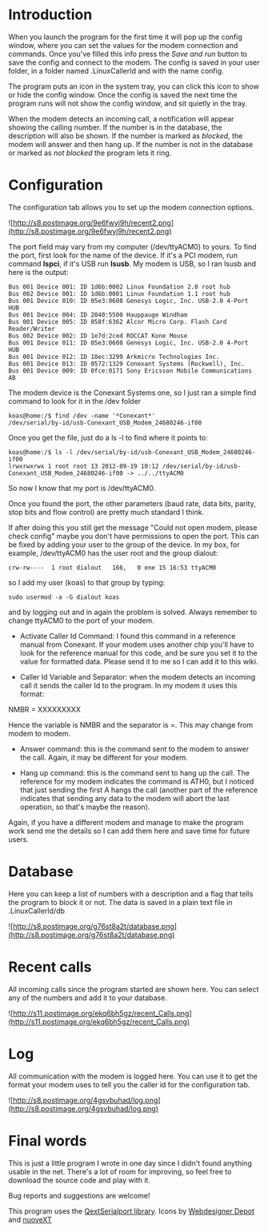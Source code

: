# Introduction #

When you launch the program for the first time it will pop up the config window, where you can set the values for the modem connection and commands. Once you've filled this info press the _Save and run_ button to save the config and connect to the modem. The config is saved in your user folder, in a folder named .LinuxCallerId and with the name config.

The program puts an icon in the system tray, you can click this icon to show or hide the config window. Once the config is saved the next time the program runs will not show the config window, and sit quietly in the tray.

When the modem detects an incoming call, a notification will appear showing the calling number. If the number is in the database, the description will also be shown. If the number is marked as _blocked_, the modem will answer and then hang up. If the number is not in the database or marked as _not blocked_ the program lets it ring.


# Configuration #

The configuration tab allows you to set up the modem connection options.

![http://s8.postimage.org/9e6fwyj9h/recent2.png](http://s8.postimage.org/9e6fwyj9h/recent2.png)

The port field may vary from my computer (/dev/ttyACM0) to yours. To find the port, first look for the name of the device. If it's a PCI modem, run command **lspci**, if it's USB run **lsusb**. My modem is USB, so I ran lsusb and here is the output:

```
Bus 001 Device 001: ID 1d6b:0002 Linux Foundation 2.0 root hub
Bus 002 Device 001: ID 1d6b:0001 Linux Foundation 1.1 root hub
Bus 001 Device 010: ID 05e3:0608 Genesys Logic, Inc. USB-2.0 4-Port HUB
Bus 001 Device 004: ID 2040:5500 Hauppauge Windham
Bus 001 Device 005: ID 058f:6362 Alcor Micro Corp. Flash Card Reader/Writer
Bus 002 Device 002: ID 1e7d:2ced ROCCAT Kone Mouse
Bus 001 Device 011: ID 05e3:0608 Genesys Logic, Inc. USB-2.0 4-Port HUB
Bus 001 Device 012: ID 18ec:3299 Arkmicro Technologies Inc. 
Bus 001 Device 013: ID 0572:1329 Conexant Systems (Rockwell), Inc. 
Bus 001 Device 009: ID 0fce:0171 Sony Ericsson Mobile Communications AB
```

The modem device is the Conexant Systems one, so I just ran a simple find command to look for it in the /dev folder

```
koas@home:/$ find /dev -name '*Conexant*'
/dev/serial/by-id/usb-Conexant_USB_Modem_24680246-if00
```

Once you get the file, just do a ls -l to find where it points to:

```
koas@home:/$ ls -l /dev/serial/by-id/usb-Conexant_USB_Modem_24680246-if00 
lrwxrwxrwx 1 root root 13 2012-09-19 10:12 /dev/serial/by-id/usb-Conexant_USB_Modem_24680246-if00 -> ../../ttyACM0
```

So now I know that my port is /dev/ttyACM0.

Once you found the port, the other parameters (baud rate, data bits, parity, stop bits and flow control) are pretty much standard I think.

If after doing this you still get the message "Could not open modem, please check config" maybe you don't have permissions to open the port. This can be fixed by adding your user to the group of the device. In my box, for example, /dev/ttyACM0 has the user root and the group dialout:

```
crw-rw----  1 root dialout   166,   0 ene 15 16:53 ttyACM0
```

so I add my user (koas) to that group by typing:

```
sudo usermod -a -G dialout koas
```

and by logging out and in again the problem is solved. Always remember to change ttyACM0 to the port of your modem.

- Activate Caller Id Command: I found this command in a reference manual from Conexant. If your modem uses another chip you'll have to look for the reference manual for this code, and be sure you set it to the value for formatted data. Please send it to me so I can add it to this wiki.

- Caller Id Variable and Separator: when the modem detects an incoming call it sends the caller Id to the program. In my modem it uses this format:

NMBR = XXXXXXXXX

Hence the variable is NMBR and the separator is =. This may change from modem to modem.

- Answer command: this is the command sent to the modem to answer the call. Again, it may be different for your modem.

- Hang up command: this is the command sent to hang up the call. The reference for my modem indicates the command is ATH0, but I noticed that just sending the first A hangs the call (another part of the reference indicates that sending any data to the modem will abort the last operation, so that's maybe the reason).

Again, if you have a different modem and manage to make the program work send me the details so I can add them here and save time for future users.

# Database #

Here you can keep a list of numbers with a description and a flag that tells the program to block it or not. The data is saved in a plain text file in .LinuxCallerId/db

![http://s8.postimage.org/g76st8a2t/database.png](http://s8.postimage.org/g76st8a2t/database.png)

# Recent calls #

All incoming calls since the program started are shown here. You can select any of the numbers and add it to your database.

![http://s11.postimage.org/ekq6bh5gz/recent_Calls.png](http://s11.postimage.org/ekq6bh5gz/recent_Calls.png)

# Log #

All communication with the modem is logged here. You can use it to get the format your modem uses to tell you the caller id for the configuration tab.

![http://s8.postimage.org/4gsvbuhad/log.png](http://s8.postimage.org/4gsvbuhad/log.png)

# Final words #

This is just a little program I wrote in one day since I didn't found anything usable in the net. There's a lot of room for improving, so feel free to download the source code and play with it.

Bug reports and suggestions are welcome!

This program uses the [QextSerialport library](http://code.google.com/p/qextserialport/). Icons by [Webdesigner Depot](http://www.webdesignerdepot.com/)
and [nuoveXT](http://nuovext.pwsp.net/)